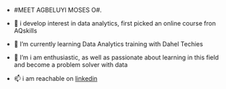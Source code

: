 
- #MEET AGBELUYI MOSES O#.
- 👀 i develop interest in data analytics, first picked an online course fron AQskills 
- 🌱 I’m currently learning Data Analytics training with Dahel Techies
- 💞️ I’m i am enthusiastic, as well as passionate about learning in this field and become a problem solver with data

- 📫 i am reachable on [linkedin](https://www.linkedin.com/feed/)


<!---
agbeluyimoses/agbeluyimoses is a ✨ special ✨ repository because its `README.md` (this file) appears on your GitHub profile.
You can click the Preview link to take a look at your changes.
--->

